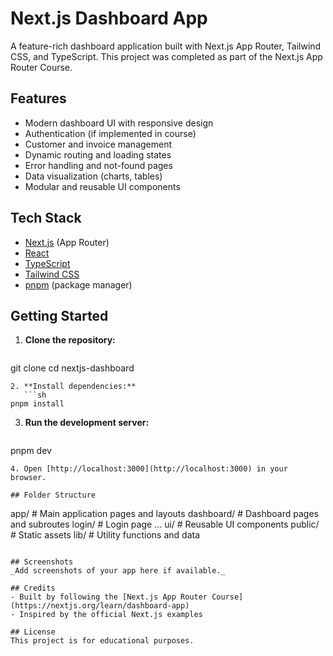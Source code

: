 # Next.js Dashboard App

A feature-rich dashboard application built with Next.js App Router, Tailwind CSS, and TypeScript. This project was completed as part of the Next.js App Router Course.

## Features
- Modern dashboard UI with responsive design
- Authentication (if implemented in course)
- Customer and invoice management
- Dynamic routing and loading states
- Error handling and not-found pages
- Data visualization (charts, tables)
- Modular and reusable UI components

## Tech Stack
- [Next.js](https://nextjs.org/) (App Router)
- [React](https://react.dev/)
- [TypeScript](https://www.typescriptlang.org/)
- [Tailwind CSS](https://tailwindcss.com/)
- [pnpm](https://pnpm.io/) (package manager)

## Getting Started

1. **Clone the repository:**
   ```sh
git clone <your-repo-url>
cd nextjs-dashboard
```
2. **Install dependencies:**
   ```sh
pnpm install
```
3. **Run the development server:**
   ```sh
pnpm dev
```
4. Open [http://localhost:3000](http://localhost:3000) in your browser.

## Folder Structure
```
app/            # Main application pages and layouts
  dashboard/    # Dashboard pages and subroutes
  login/        # Login page
  ...
ui/             # Reusable UI components
public/         # Static assets
lib/            # Utility functions and data
```

## Screenshots
_Add screenshots of your app here if available._

## Credits
- Built by following the [Next.js App Router Course](https://nextjs.org/learn/dashboard-app)
- Inspired by the official Next.js examples

## License
This project is for educational purposes.


